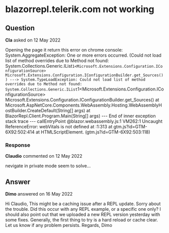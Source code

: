 # blazorrepl.telerik.com not working

## Question

**Cla** asked on 12 May 2022

Opening the page it return this error on chrome console: System.AggregateException: One or more errors occurred. (Could not load list of method overrides due to Method not found: System.Collections.Generic.IList`1<Microsoft.Extensions.Configuration.IConfigurationSource> Microsoft.Extensions.Configuration.IConfigurationBuilder.get_Sources()) ---> System.TypeLoadException: Could not load list of method overrides due to Method not found: System.Collections.Generic.IList`1<Microsoft.Extensions.Configuration.IConfigurationSource> Microsoft.Extensions.Configuration.IConfigurationBuilder.get_Sources() at Microsoft.AspNetCore.Components.WebAssembly.Hosting.WebAssemblyHostBuilder.CreateDefault(String[] args) at BlazorRepl.Client.Program.Main(String[] args) --- End of inner exception stack trace --- callEntryPoint @blazor.webassembly.js:1 VM262:1 Uncaught ReferenceError: webVitals is not defined at <anonymous>:1:313 at gtm.js?id=GTM-6X92:502:414 at HTMLScriptElement.<anonymous> (gtm.js?id=GTM-6X92:503:118)

### Response

**Claudio** commented on 12 May 2022

nevigate in private mode seem to solve...

## Answer

**Dimo** answered on 16 May 2022

Hi Claudio, This might be a caching issue after a REPL update. Sorry about the trouble. Did this occur with any REPL example, or a specific one only? I should also point out that we uploaded a new REPL version yesterday with some fixes. Generally, the first thing to try is a hard reload or cache clear. Let us know if any problem persists. Regards, Dimo
